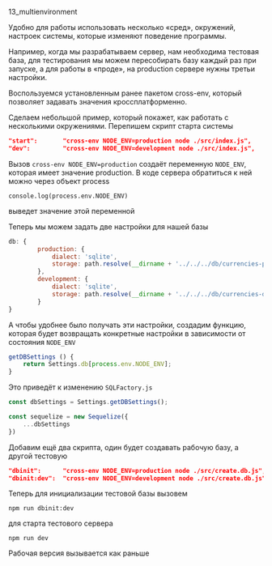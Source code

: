 13_multienvironment

Удобно для работы использовать несколько «сред», окружений, настроек системы, которые изменяют поведение программы.

Например, когда мы разрабатываем сервер, нам необходима тестовая база, для тестирования мы можем пересобирать базу каждый раз при запуске, а для работы в «проде», на production сервере нужны третьи настройки.

Воспользуемся установленным ранее пакетом cross-env, который позволяет задавать значения кроссплатформенно.

Сделаем небольшой пример, который покажет, как работать с несколькими окружениями.
Перепишем скрипт старта системы

```json
"start":       "cross-env NODE_ENV=production node ./src/index.js",
"dev":         "cross-env NODE_ENV=development node ./src/index.js",
```

Вызов `cross-env NODE_ENV=production` создаёт переменную `NODE_ENV`, которая имеет значение production. В коде сервера обратиться к ней можно через объект process

`console.log(process.env.NODE_ENV)`

выведет значение этой переменной

Теперь мы можем задать две настройки для нашей базы

```js
db: {
		production: {
			dialect: 'sqlite',
			storage: path.resolve(__dirname + '../../../db/currencies-prod.sqlite')
		},
		development: {
			dialect: 'sqlite',
			storage: path.resolve(__dirname + '../../../db/currencies-dev.sqlite')
		}
}
```

А чтобы удобнее было получать эти настройки, создадим функцию, которая будет возвращать конкретные настройки в зависимости от состояния `NODE_ENV`

```js
getDBSettings () {
	return Settings.db[process.env.NODE_ENV];
}
```

Это приведёт к изменению `SQLFactory.js`

```js
const dbSettings = Settings.getDBSettings();

const sequelize = new Sequelize({
	...dbSettings
})
```

Добавим ещё два скрипта, один будет создавать рабочую базу, а другой тестовую

```json
"dbinit":      "cross-env NODE_ENV=production node ./src/create.db.js",
"dbinit:dev":  "cross-env NODE_ENV=development node ./src/create.db.js"
```

Теперь для инициализации тестовой базы вызовем

`npm run dbinit:dev`

для старта тестового сервера

`npm run dev`

Рабочая версия вызывается как раньше
